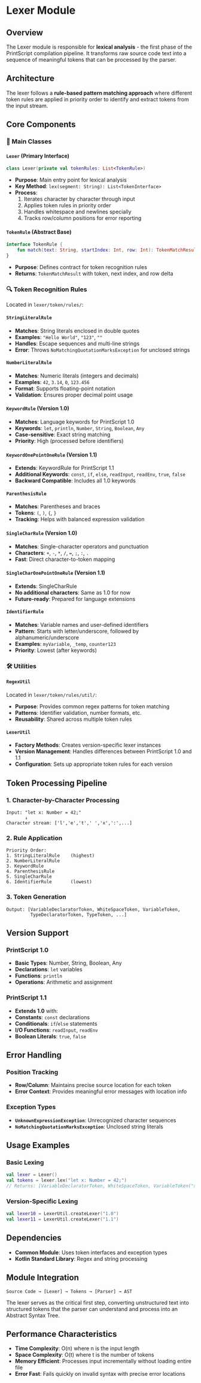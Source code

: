 # Lexer Module

## Overview
The Lexer module is responsible for **lexical analysis** - the first phase of the PrintScript compilation pipeline. It transforms raw source code text into a sequence of meaningful tokens that can be processed by the parser.

## Architecture
The lexer follows a **rule-based pattern matching approach** where different token rules are applied in priority order to identify and extract tokens from the input stream.

## Core Components

### 🎯 Main Classes

#### `Lexer` (Primary Interface)
```kotlin
class Lexer(private val tokenRules: List<TokenRule>)
```
- **Purpose**: Main entry point for lexical analysis
- **Key Method**: `lex(segment: String): List<TokenInterface>`
- **Process**:
  1. Iterates character by character through input
  2. Applies token rules in priority order
  3. Handles whitespace and newlines specially
  4. Tracks row/column positions for error reporting

#### `TokenRule` (Abstract Base)
```kotlin
interface TokenRule {
    fun match(text: String, startIndex: Int, row: Int): TokenMatchResult?
}
```
- **Purpose**: Defines contract for token recognition rules
- **Returns**: `TokenMatchResult` with token, next index, and row delta

### 🔍 Token Recognition Rules
Located in `lexer/token/rules/`:

#### `StringLiteralRule`
- **Matches**: String literals enclosed in double quotes
- **Examples**: `"Hello World"`, `"123"`, `""`
- **Handles**: Escape sequences and multi-line strings
- **Error**: Throws `NoMatchingQuotationMarksException` for unclosed strings

#### `NumberLiteralRule`
- **Matches**: Numeric literals (integers and decimals)
- **Examples**: `42`, `3.14`, `0`, `123.456`
- **Format**: Supports floating-point notation
- **Validation**: Ensures proper decimal point usage

#### `KeywordRule` (Version 1.0)
- **Matches**: Language keywords for PrintScript 1.0
- **Keywords**: `let`, `println`, `Number`, `String`, `Boolean`, `Any`
- **Case-sensitive**: Exact string matching
- **Priority**: High (processed before identifiers)

#### `KeywordOnePointOneRule` (Version 1.1)
- **Extends**: KeywordRule for PrintScript 1.1
- **Additional Keywords**: `const`, `if`, `else`, `readInput`, `readEnv`, `true`, `false`
- **Backward Compatible**: Includes all 1.0 keywords

#### `ParenthesisRule`
- **Matches**: Parentheses and braces
- **Tokens**: `(`, `)`, `{`, `}`
- **Tracking**: Helps with balanced expression validation

#### `SingleCharRule` (Version 1.0)
- **Matches**: Single-character operators and punctuation
- **Characters**: `+`, `-`, `*`, `/`, `=`, `;`, `:`, `.`
- **Fast**: Direct character-to-token mapping

#### `SingleCharOnePointOneRule` (Version 1.1)
- **Extends**: SingleCharRule
- **No additional characters**: Same as 1.0 for now
- **Future-ready**: Prepared for language extensions

#### `IdentifierRule`
- **Matches**: Variable names and user-defined identifiers
- **Pattern**: Starts with letter/underscore, followed by alphanumeric/underscore
- **Examples**: `myVariable`, `_temp`, `counter123`
- **Priority**: Lowest (after keywords)

### 🛠️ Utilities

#### `RegexUtil`
Located in `lexer/token/rules/util/`:
- **Purpose**: Provides common regex patterns for token matching
- **Patterns**: Identifier validation, number formats, etc.
- **Reusability**: Shared across multiple token rules

#### `LexerUtil`
- **Factory Methods**: Creates version-specific lexer instances
- **Version Management**: Handles differences between PrintScript 1.0 and 1.1
- **Configuration**: Sets up appropriate token rules for each version

## Token Processing Pipeline

### 1. **Character-by-Character Processing**
```
Input: "let x: Number = 42;"
       ↓
Character stream: ['l','e','t',' ','x',':',...]
```

### 2. **Rule Application**
```
Priority Order:
1. StringLiteralRule    (highest)
2. NumberLiteralRule
3. KeywordRule
4. ParenthesisRule
5. SingleCharRule
6. IdentifierRule       (lowest)
```

### 3. **Token Generation**
```
Output: [VariableDeclaratorToken, WhiteSpaceToken, VariableToken,
         TypeDeclaratorToken, TypeToken, ...]
```

## Version Support

### PrintScript 1.0
- **Basic Types**: Number, String, Boolean, Any
- **Declarations**: `let` variables
- **Functions**: `println`
- **Operations**: Arithmetic and assignment

### PrintScript 1.1
- **Extends 1.0** with:
- **Constants**: `const` declarations
- **Conditionals**: `if`/`else` statements
- **I/O Functions**: `readInput`, `readEnv`
- **Boolean Literals**: `true`, `false`

## Error Handling

### Position Tracking
- **Row/Column**: Maintains precise source location for each token
- **Error Context**: Provides meaningful error messages with location info

### Exception Types
- **`UnknownExpressionException`**: Unrecognized character sequences
- **`NoMatchingQuotationMarksException`**: Unclosed string literals

## Usage Examples

### Basic Lexing
```kotlin
val lexer = Lexer()
val tokens = lexer.lex("let x: Number = 42;")
// Returns: [VariableDeclaratorToken, WhiteSpaceToken, VariableToken("x"), ...]
```

### Version-Specific Lexing
```kotlin
val lexer10 = LexerUtil.createLexer("1.0")
val lexer11 = LexerUtil.createLexer("1.1")
```

## Dependencies
- **Common Module**: Uses token interfaces and exception types
- **Kotlin Standard Library**: Regex and string processing

## Module Integration
```
Source Code → [Lexer] → Tokens → [Parser] → AST
```

The lexer serves as the critical first step, converting unstructured text into structured tokens that the parser can understand and process into an Abstract Syntax Tree.

## Performance Characteristics
- **Time Complexity**: O(n) where n is the input length
- **Space Complexity**: O(t) where t is the number of tokens
- **Memory Efficient**: Processes input incrementally without loading entire file
- **Error Fast**: Fails quickly on invalid syntax with precise error locations